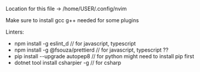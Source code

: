 Location for this file -> /home/USER/.config/nvim

Make sure to install gcc g++ needed for some plugins

Linters:

- npm install -g eslint_d // for javascript, typescript
- npm install -g @fsouza/prettierd // for javascript, typescript ??
- pip install --upgrade autopep8 // for python might need to install pip first
- dotnet tool install csharpier -g // for csharp
